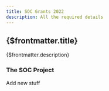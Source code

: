 ```yaml
---
title: SOC Grants 2022
description: All the required details
---
```


## {$frontmatter.title}

{$frontmatter.description}

### The SOC Project

Add new stuff
